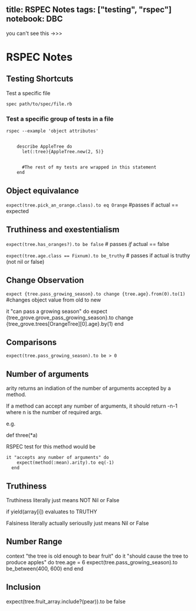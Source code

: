 title: RSPEC Notes
tags: ["testing", "rspec"]
notebook: DBC
---
you can't see this ->>> [](testing)
[](rspec)

# RSPEC Notes

## Testing Shortcuts

Test a specific file 

	spec path/to/spec/file.rb 

### Test a specific group of tests in a file 

`rspec --example 'object attributes'`


```

	describe AppleTree do
	  let(:tree){AppleTree.new(2, 5)}


	  #The rest of my tests are wrapped in this statement
	end

```

## Object equivalance

`expect(tree.pick_an_orange.class).to eq Orange` 	#passes if actual == expected


## Truthiness and exestentialism

`expect(tree.has_oranges?).to be false` 	# passes *if* actual == false

`expect(tree.age.class == Fixnum).to be_truthy` 	# passes if actual is truthy (not nil or false)

## Change Observation

`expect {tree.pass_growing_season}.to change {tree.age}.from(0).to(1)` 	#changes object value from old to new

it "can pass a growing season" do 
			expect {tree_grove.grove_pass_growing_season}.to change {tree_grove.trees[OrangeTree][0].age}.by(1)
		end

## Comparisons
        
`expect(tree.pass_growing_season).to be > 0`

## Number of arguments 

arity returns an indiation of the number of arguments accepted by a method. 

If a method can accept any number of arguments, it should return -n-1 where n is the number of required args. 

e.g.

def three(*a)

RSPEC test for this method would be 

	it "accepts any number of arguments" do
	    expect(method(:mean).arity).to eq(-1)
	  end

## Truthiness 

Truthiness literally just means NOT Nil or False 

 if yield(array[i]) evaluates to TRUTHY

Falsiness literally actually seriouslly just means Nil or False 

## Number Range 

context "the tree is old enough to bear fruit" do
      it "should cause the tree to produce apples" do
        tree.age = 6
        expect(tree.pass_growing_season).to be_between(400, 600)
      end
    end

## Inclusion 

expect(tree.fruit_array.include?(pear)).to be false

